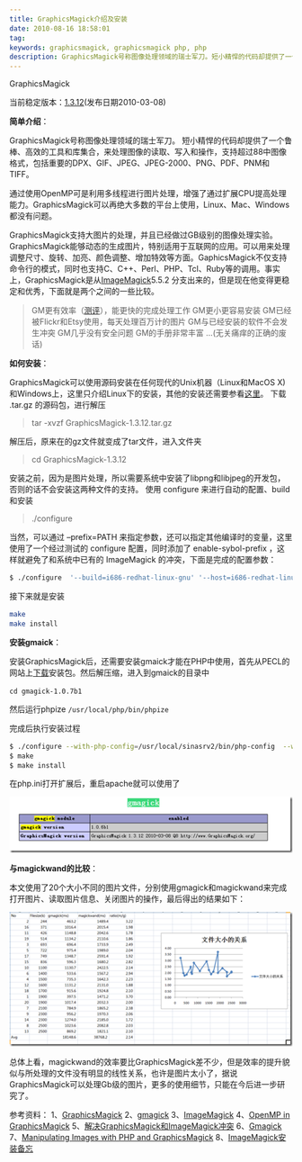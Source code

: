 ```yaml
---
title: GraphicsMagick介绍及安装
date: 2010-08-16 18:58:01
tag: 
keywords: graphicsmagick, graphicsmagick php, php
description: GraphicsMagick号称图像处理领域的瑞士军刀。短小精悍的代码却提供了一个鲁棒、高效的工具和库集合，来处理图像的读取、写入和操作，支持超过88中图像格式，包括重要的DPX、GIF、JPEG、JPEG-2000、PNG、PDF、PNM和TIFF。
---
```


GraphicsMagick

当前稳定版本：[1.3.12](http://www.graphicsmagick.org/1.3/)(发布日期2010-03-08)

**简单介绍**：

GraphicsMagick号称图像处理领域的瑞士军刀。 短小精悍的代码却提供了一个鲁棒、高效的工具和库集合，来处理图像的读取、写入和操作，支持超过88中图像格式，包括重要的DPX、GIF、JPEG、JPEG-2000、PNG、PDF、PNM和TIFF。

通过使用OpenMP可是利用多线程进行图片处理，增强了通过扩展CPU提高处理能力。GraphicsMagick可以再绝大多数的平台上使用，Linux、Mac、Windows都没有问题。

GraphicsMagick支持大图片的处理，并且已经做过GB级别的图像处理实验。GraphicsMagick能够动态的生成图片，特别适用于互联网的应用。可以用来处理调整尺寸、旋转、加亮、颜色调整、增加特效等方面。GaphicsMagick不仅支持命令行的模式，同时也支持C、C++、Perl、PHP、Tcl、Ruby等的调用。事实上，GraphicsMagick是从[ImageMagick](http://www.imagemagick.org/)5.5.2 分支出来的，但是现在他变得更稳定和优秀，下面就是两个之间的一些比较。

> GM更有效率（[测评](http://www.graphicsmagick.org/benchmarks.html)），能更快的完成处理工作
GM更小更容易安装
GM已经被Flickr和Etsy使用，每天处理百万计的图片
GM与已经安装的软件不会发生冲突
GM几乎没有安全问题
GM的手册非常丰富
…(无关痛痒的正确的废话)



**如何安装**：

GraphicsMagick可以使用源码安装在任何现代的Unix机器（Linux和MacOS X)和Windows上，这里只介绍Linux下的安装，其他的安装还需要参看[这里](http://www.graphicsmagick.org/README.html)。
下载 .tar.gz 的源码包，进行解压

> tar -xvzf GraphicsMagick-1.3.12.tar.gz

解压后，原来在的gz文件就变成了tar文件，进入文件夹
> cd GraphicsMagick-1.3.12

安装之前，因为是图片处理，所以需要系统中安装了libpng和libjpeg的开发包，否则的话不会安装这两种文件的支持。
使用 configure 来进行自动的配置、build和安装
> ./configure

当然，可以通过 –prefix=PATH 来指定参数，还可以指定其他编译时的变量，这里使用了一个经过测试的 configure 配置，同时添加了 enable-sybol-prefix ，这样就避免了和系统中已有的 ImageMagick 的冲突，下面是完成的配置参数：
```sh
$ ./configure  '--build=i686-redhat-linux-gnu' '--host=i686-redhat-linux-gnu' '--target=i386-redhat-linux-gnu' '--program-prefix=' '--prefix=/usr/local/sinasrv2' '--exec-prefix=/usr/local/sinasrv2' '--bindir=/usr/local/sinasrv2/bin' '--sbindir=/usr/local/sinasrv2/sbin' '--sysconfdir=/usr/local/sinasrv2/etc' '--datadir=/usr/local/sinasrv2/share' '--includedir=/usr/local/sinasrv2/include' '--libdir=/usr/local/sinasrv2/lib' '--libexecdir=/usr/local/sinasrv2/libexec' '--localstatedir=/usr/local/sinasrv2/var' '--sharedstatedir=/usr/local/sinasrv2/share/com' '--mandir=/usr/local/sinasrv2/share/man' '--infodir=/usr/local/sinasrv2/share/info' '--enable-libtool-verbose' '--with-included-ltdl' '--enable-shared' '--disable-static' '--with-modules' '--with-frozenpaths' '--without-perl' '--without-magick-plus-plus' '--with-quantum-depth=8' --enable-symbol-prefix
```

接下来就是安装
```sh
make
make install
```

**安装gmaick**：

安装GraphicsMagick后，还需要安装gmaick才能在PHP中使用，首先从PECL的网站上[下载](http://pecl.php.net/package/gmagick)安装包。然后解压缩，进入到gmaick的目录中

`cd gmagick-1.0.7b1`

然后运行phpize
`/usr/local/php/bin/phpize`

完成后执行安装过程
```sh
$ ./configure --with-php-config=/usr/local/sinasrv2/bin/php-config  --with-gmagick=/usr/local/sinasrv2/
$ make
$ make install
```

在php.ini打开扩展后，重启apache就可以使用了

![](./20100816-graphicsmagick/image_thumb_1.png)

**与magickwand的比较**：

本文使用了20个大小不同的图片文件，分别使用gmagick和magickwand来完成打开图片、读取图片信息、关闭图片的操作，最后得出的结果如下：

![](./20100816-graphicsmagick/image_thumb.png)

总体上看，magickwand的效率要比GraphicsMagick差不少，但是效率的提升貌似与所处理的文件没有明显的线性关系，也许是图片太小了，据说GraphicsMagick可以处理Gb级的图片，更多的使用细节，只能在今后进一步研究了。

参考资料：
1、[GraphicsMagick](http://www.graphicsmagick.org/)
2、[gmagick](http://pecl.php.net/package/gmagick)
3、[ImageMagick](http://www.imagemagick.org/script/index.php)
4、[OpenMP in GraphicsMagick](http://www.graphicsmagick.org/OpenMP.html#freebsd-intel-xeon)
5、[解决GraphicsMagick和ImageMagick冲突](http://nightsailer.javaeye.com/blog/539259)
6、[Gmagick](http://nothing.tw/php/intro.gmagick.html)
7、[Manipulating Images with PHP and GraphicsMagick](http://devzone.zend.com/article/10531)
8、[ImageMagick安装备忘](http://lendy.9846.com/blog/2008/07/14/imagemagick-for-jpeg/)